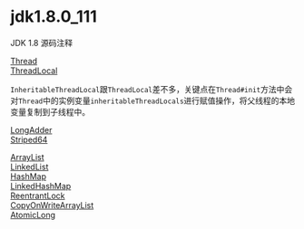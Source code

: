 # jdk1.8.0_111
JDK 1.8 源码注释

[Thread](src/java/lang/Thread.java)  
[ThreadLocal](src/java/lang/ThreadLocal.java)

`InheritableThreadLocal`跟`ThreadLocal`差不多，关键点在`Thread#init`方法中会对`Thread`中的实例变量`inheritableThreadLocals`进行赋值操作，将父线程的本地变量复制到子线程中。

[LongAdder](src/java/util/concurrent/atomic/LongAdder.java)  
[Striped64](src/java/util/concurrent/atomic/Striped64.java)

[ArrayList](src/java/util/ArrayList.java)  
[LinkedList](src/java/util/LinkedList.java)  
[HashMap](src/java/util/HashMap.java)  
[LinkedHashMap](src/java/util/LinkedHashMap.java)  
[ReentrantLock](src/java/util/concurrent/locks/ReentrantLock.java)  
[CopyOnWriteArrayList](src/java/util/concurrent/CopyOnWriteArrayList.java)  
[AtomicLong](src/java/util/concurrent/atomic/AtomicLong.java)  
